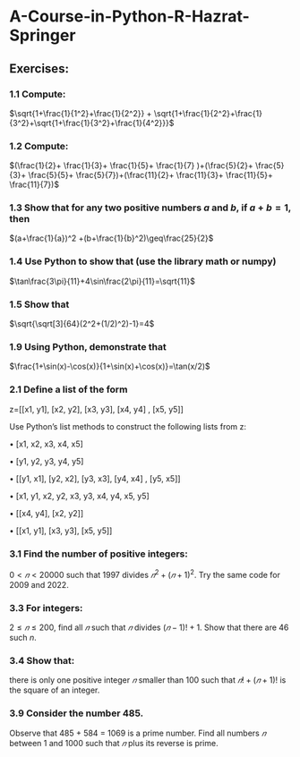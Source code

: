 # A-Course-in-Python-R-Hazrat-Springer
## Exercises:
### 1.1 Compute:
$\sqrt{1+\frac{1}{1^2}+\frac{1}{2^2}} + \sqrt{1+\frac{1}{2^2}+\frac{1}{3^2}+\sqrt{1+\frac{1}{3^2}+\frac{1}{4^2}}}$

### 1.2 Compute:
$(\frac{1}{2}+ \frac{1}{3}+ \frac{1}{5}+ \frac{1}{7} )+(\frac{5}{2}+ \frac{5}{3}+ \frac{5}{5}+ \frac{5}{7})+(\frac{11}{2}+ \frac{11}{3}+ \frac{11}{5}+ \frac{11}{7})$

### 1.3 Show that for any two positive numbers $a$ and $b$, if $a+b=1$, then
$(a+\frac{1}{a})^2 +(b+\frac{1}{b}^2)\geq\frac{25}{2}$

### 1.4 Use Python to show that (use the library math or numpy)
$\tan\frac{3\pi}{11}+4\sin\frac{2\pi}{11}=\sqrt{11}$

### 1.5 Show that
$\sqrt{\sqrt[3]{64}(2^2+(1/2)^2)-1}=4$

### 1.9 Using Python, demonstrate that 
$\frac{1+\sin(x)-\cos(x)}{1+\sin(x)+\cos(x)}=\tan(x/2)$

### 2.1 Define a list of the form
z=[[x1, y1], [x2, y2], [x3, y3], [x4, y4] , [x5, y5]]

Use Python’s list methods to construct the following lists from z:

• [x1, x2, x3, x4, x5]

• [y1, y2, y3, y4, y5]

• [[y1, x1], [y2, x2], [y3, x3], [y4, x4] , [y5, x5]]

• [x1, y1, x2, y2, x3, y3, x4, y4, x5, y5]

• [[x4, y4], [x2, y2]]

• [[x1, y1], [x3, y3], [x5, y5]]

### 3.1 Find the number of positive integers: 
$0 < 𝑛 < 20000$ such that 1997 divides $𝑛^2 + (𝑛 + 1)^2$. Try the same code for 2009 and 2022.

### 3.3 For integers:
$2 ≤ 𝑛 ≤ 200$, find all $𝑛$ such that $𝑛$ divides $(𝑛 − 1)! + 1$. Show that there are 46 such $n$.

### 3.4 Show that:
there is only one positive integer $𝑛$ smaller than 100 such that $𝑛! + (𝑛 + 1)!$ is the square of an integer.

### 3.9 Consider the number 485. 
Observe that 485 + 584 = 1069 is a prime number. Find all numbers $𝑛$ between 1 and 1000 such that $𝑛$ plus its reverse is prime.

